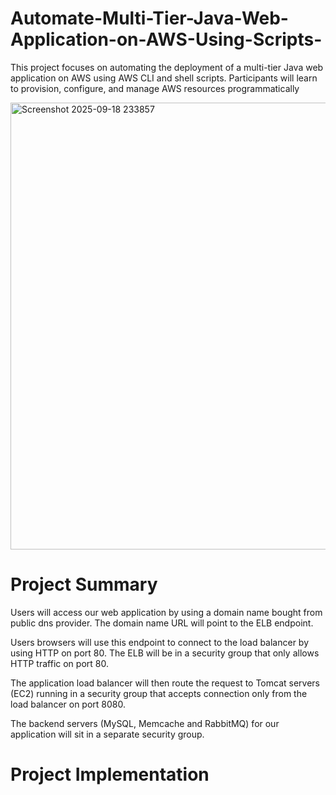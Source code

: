 # Automate-Multi-Tier-Java-Web-Application-on-AWS-Using-Scripts-
This project focuses on automating the deployment of a multi-tier Java web application on AWS using  AWS CLI and shell scripts. Participants will learn to provision, configure, and manage AWS resources  programmatically

<img width="919" height="715" alt="Screenshot 2025-09-18 233857" src="https://github.com/user-attachments/assets/56b1c0ca-18bf-4cce-b04c-6332eee7157e" />


# Project Summary
Users will access our web application by using a domain name bought from public dns provider. The domain name URL will point to the ELB endpoint.

Users browsers will use this endpoint to connect to the load balancer by using HTTP on port 80. The ELB will be in a security group that only allows HTTP traffic on port 80.

The application load balancer will then route the request to Tomcat servers (EC2) running in a security group that accepts connection only from the load balancer on port 8080.

The backend servers (MySQL, Memcache and RabbitMQ) for our application will sit in a separate security group.

# Project Implementation

